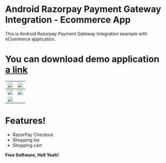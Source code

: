 # Android Razorpay Payment Gateway Integration - Ecommerce App
This is Android Razorpay Payment Gateway Integration example with eCommerce application.
# You can download demo application [a link](https://raw.githubusercontent.com/amaryadav344/RazorPayChekoutExample/master/Fashion%20shop.apk)

![](https://www.loopwiki.com/wp-content/uploads/2020/11/Shopping-home-screen.jpg)  |  ![](http://www.loopwiki.com/wp-content/uploads/2020/11/Shooping-cart-screen.png)
:-------------------------:|:-------------------------:
![](https://www.loopwiki.com/wp-content/uploads/2020/11/Razorpay-Payment-Screen.png)  |  ![](https://www.loopwiki.com/wp-content/uploads/2020/11/Razorpay-test-result-chooser-screen.png)
![](https://www.loopwiki.com/wp-content/uploads/2020/11/Payment-sucessful.png)  |  
# Features!

  - RazorPay Checkout
  - Shopping list
  - Shopping cart

**Free Software, Hell Yeah!**
